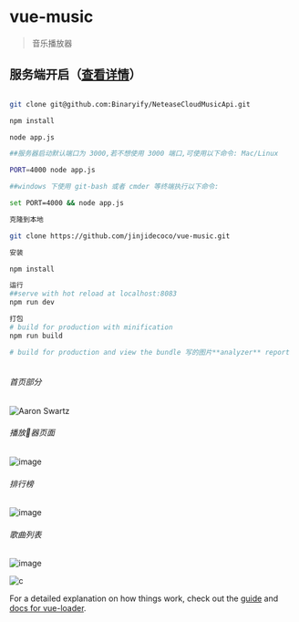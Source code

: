 # vue-music

> 音乐播放器

## 服务端开启（[查看详情](https://github.com/Binaryify/NeteaseCloudMusicApi)）

``` bash

git clone git@github.com:Binaryify/NeteaseCloudMusicApi.git

npm install

node app.js

##服务器启动默认端口为 3000,若不想使用 3000 端口,可使用以下命令: Mac/Linux

PORT=4000 node app.js

##windows 下使用 git-bash 或者 cmder 等终端执行以下命令:

set PORT=4000 && node app.js

```

``` bash
克隆到本地

git clone https://github.com/jinjidecoco/vue-music.git

安装

npm install

运行
##serve with hot reload at localhost:8083
npm run dev

打包
# build for production with minification
npm run build

# build for production and view the bundle 写的图片**analyzer** report



```
###### 首页部分
![Aaron Swartz](http://raw.githubusercontent.com/jinjidecoco/vue-music/master/src/assets/1171531187561_.pic.jpg)

###### 播放器页面
![image](https://raw.githubusercontent.com/jinjidecoco/vue-music/master/src/assets/1201531187655_.pic.jpg)
###### 排行榜
![image](https://raw.githubusercontent.com/jinjidecoco/vue-music/master/src/assets/1181531187589_.pic.jpg)
###### 歌曲列表
![image](https://raw.githubusercontent.com/jinjidecoco/vue-music/master/src/assets/1191531187633_.pic.jpg)

![c](/src/assets1171531187561_.pic_hd.jpg)


For a detailed explanation on how things work, check out the [guide](http://vuejs-templates.github.io/webpack/) and [docs for vue-loader](http://vuejs.github.io/vue-loader).
